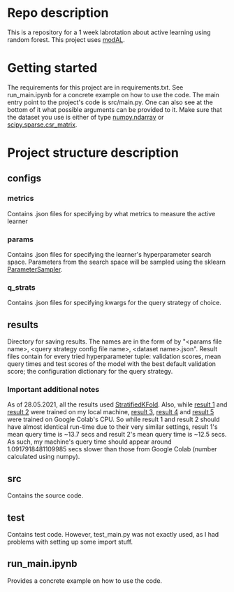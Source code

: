 # Repo description

This is a repository for a 1 week labrotation about active learning using random forest. This project uses [modAL](https://github.com/modAL-python/modAL).

# Getting started

The requirements for this project are in requirements.txt. 
See run_main.ipynb for a concrete example on how to use the code. 
The main entry point to the project's code is src/main.py. One can also see at the bottom of it what possible arguments can be provided to it.
Make sure that the dataset you use is either of type [numpy.ndarray](https://numpy.org/doc/stable/reference/generated/numpy.ndarray.html) or 
[scipy.sparse.csr_matrix](https://docs.scipy.org/doc/scipy/reference/generated/scipy.sparse.csr_matrix.html). 

# Project structure description
## configs

### metrics
Contains .json files for specifying by what metrics to measure the active learner

### params
Contains .json files for specifying the learner's hyperparameter search space. Parameters from the search space will be sampled using the sklearn [ParameterSampler](https://scikit-learn.org/stable/modules/generated/sklearn.model_selection.ParameterSampler.html).

### q_strats
Contains .json files for specifying kwargs for the query strategy of choice.

## results
Directory for saving results. The names are in the form of by "\<params file name\>, \<query strategy config file name\>, \<dataset name\>.json". 
Result files contain for every tried hyperparameter tuple: validation scores, mean query times and test scores of the model with the best default validation score; the configuration dictionary for the query strategy.   

### Important additional notes

As of 28.05.2021, all the results used [StratifiedKFold](https://scikit-learn.org/stable/modules/generated/sklearn.model_selection.StratifiedKFold.html).
Also, while [result 1](https://github.com/HSinger04/Active_Learning_Labrotation/blob/master/results/rf_c_only_labrotation%2C%20gu_gu_n_iter_2000%2C%20fetch_20newsgroups_vectorized.json) and [result 2](https://github.com/HSinger04/Active_Learning_Labrotation/blob/master/results/rf_c_only_labrotation%2C%20margin_sampling_2000%2C%20fetch_20newsgroups_vectorized.json) were trained on my local machine, [result 3](https://github.com/HSinger04/Active_Learning_Labrotation/blob/master/results/rf_c_only_labrotation%2C%20gu_intuitive_n_iter_2000%2C%20fetch_20newsgroups_vectorized.json), [result 4](https://github.com/HSinger04/Active_Learning_Labrotation/blob/master/results/rf_c_only_labrotation%2C%20gu_gu_2000_inf_den%2C%20fetch_20newsgroups_vectorized.json) and [result 5](https://github.com/HSinger04/Active_Learning_Labrotation/blob/master/results/rf_c_only_labrotation%2C%20entropy_sampling_2000%2C%20fetch_20newsgroups_vectorized.json) were trained on Google Colab's CPU. So while result 1 and result 2 should have almost identical run-time due to their very similar settings, result 1's mean query time is ~13.7 secs and result 2's mean query time is ~12.5 secs. As such, my machine's query time should appear around 1.0917918481109985 secs slower than those from Google Colab (number calculated using numpy).   
  
## src
Contains the source code.
  
## test
Contains test code. However, test_main.py was not exactly used, as I had problems with setting up some import stuff.  

## run_main.ipynb
Provides a concrete example on how to use the code. 
